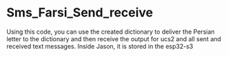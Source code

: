 # Sms_Farsi_Send_receive
Using this code, you can use the created dictionary to deliver the Persian letter to the dictionary and then receive the output for ucs2 and all sent and received text messages. Inside Jason, it is stored in the esp32-s3
